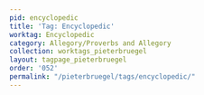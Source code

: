 ```yaml
---
pid: encyclopedic
title: 'Tag: Encyclopedic'
worktag: Encyclopedic
category: Allegory/Proverbs and Allegory
collection: worktags_pieterbruegel
layout: tagpage_pieterbruegel
order: '052'
permalink: "/pieterbruegel/tags/encyclopedic/"
---
```

